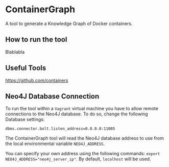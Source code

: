 
# ContainerGraph

A tool to generate a Knowledge Graph of Docker containers. 


## How to run the tool

Blablabla




## Useful Tools

https://github.com/containers


## Neo4J Database Connection

To run the tool within a `Vagrant` virtual machine you have to allow remote connections to the Neo4J database. To do so, change the following Database settings:

`dbms.connector.bolt.listen_address=0.0.0.0:11005`

The ContainerGraph tool will read the Neo4J database address to use from the local environmental variable `NEO4J_ADDRESS`.

You can specify your own address using the following commands: `export NEO4J_ADDRESS="neo4j_server_ip"`. By default, `localhost` will be used. 

